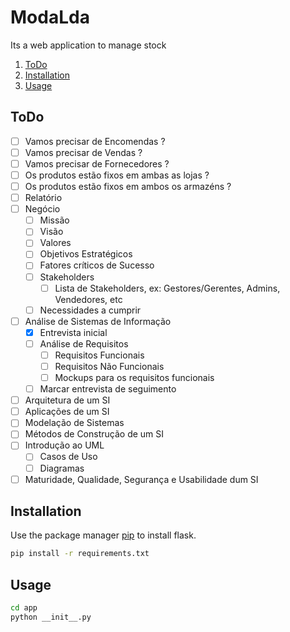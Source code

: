 # ModaLda

Its a web application to manage stock

1. [ToDo](#todo)
1. [Installation](#installation)
1. [Usage](#usage)

## ToDo

- [ ] Vamos precisar de Encomendas ?
- [ ] Vamos precisar de Vendas ?
- [ ] Vamos precisar de Fornecedores ?
- [ ] Os produtos estão fixos em ambas as lojas ?
- [ ] Os produtos estão fixos em ambos os armazéns ?
- [ ] Relatório
- [ ] Negócio
  - [ ] Missão
  - [ ] Visão
  - [ ] Valores
  - [ ] Objetivos Estratégicos
  - [ ] Fatores críticos de Sucesso
  - [ ] Stakeholders
    - [ ] Lista de Stakeholders, ex: Gestores/Gerentes, Admins, Vendedores, etc
  - [ ] Necessidades a cumprir
- [ ] Análise de Sistemas de Informação
  - [x] Entrevista inicial
  - [ ] Análise de Requisitos
    - [ ] Requisitos Funcionais
    - [ ] Requisitos Não Funcionais
    - [ ] Mockups para os requisitos funcionais
  - [ ] Marcar entrevista de seguimento
- [ ] Arquitetura de um SI
- [ ] Aplicações de um SI
- [ ] Modelação de Sistemas
- [ ] Métodos de Construção de um SI
- [ ] Introdução ao UML
  - [ ] Casos de Uso
  - [ ] Diagramas
- [ ] Maturidade, Qualidade, Segurança e Usabilidade dum SI

## Installation

Use the package manager [pip](https://pip.pypa.io/en/stable/) to install flask.

```bash
pip install -r requirements.txt
```

## Usage

```bash
cd app
python __init__.py
```

